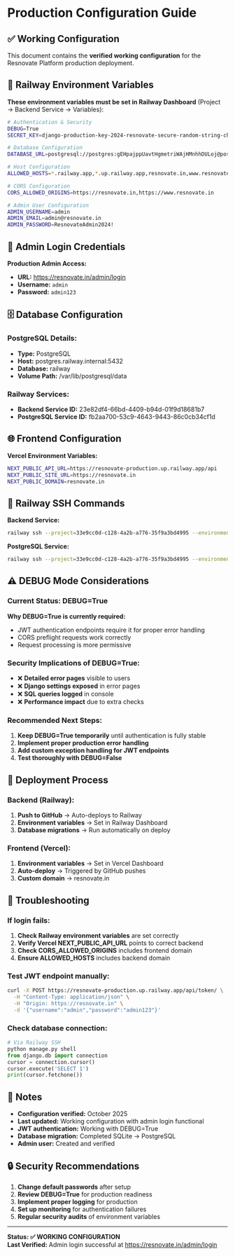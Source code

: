 # Production Configuration Guide

## ✅ Working Configuration

This document contains the **verified working configuration** for the Resnovate Platform production deployment.

## 🚀 Railway Environment Variables

**These environment variables must be set in Railway Dashboard** (Project → Backend Service → Variables):

```bash
# Authentication & Security
DEBUG=True
SECRET_KEY=django-production-key-2024-resnovate-secure-random-string-change-this-in-real-production

# Database Configuration
DATABASE_URL=postgresql://postgres:gEHpajppUavtHgmetriWAjHMnhhDULoj@postgres.railway.internal:5432/railway

# Host Configuration
ALLOWED_HOSTS=*.railway.app,*.up.railway.app,resnovate.in,www.resnovate.in,resnovate-production.up.railway.app

# CORS Configuration
CORS_ALLOWED_ORIGINS=https://resnovate.in,https://www.resnovate.in

# Admin User Configuration
ADMIN_USERNAME=admin
ADMIN_EMAIL=admin@resnovate.in
ADMIN_PASSWORD=ResnovateAdmin2024!
```

## 🔐 Admin Login Credentials

**Production Admin Access:**
- **URL:** https://resnovate.in/admin/login
- **Username:** `admin`
- **Password:** `admin123`

## 🗄️ Database Configuration

### PostgreSQL Details:
- **Type:** PostgreSQL
- **Host:** postgres.railway.internal:5432
- **Database:** railway
- **Volume Path:** /var/lib/postgresql/data

### Railway Services:
- **Backend Service ID:** 23e82df4-66bd-4409-b94d-01f9d18681b7
- **PostgreSQL Service ID:** fb2aa700-53c9-4643-9443-86c0cb34cf1d

## 🌐 Frontend Configuration

**Vercel Environment Variables:**
```bash
NEXT_PUBLIC_API_URL=https://resnovate-production.up.railway.app/api
NEXT_PUBLIC_SITE_URL=https://resnovate.in
NEXT_PUBLIC_DOMAIN=resnovate.in
```

## 🔧 Railway SSH Commands

**Backend Service:**
```bash
railway ssh --project=33e9cc0d-c128-4a2b-a776-35f9a3bd4995 --environment=3214036d-4f07-4d26-931a-c8eb2560e53e --service=23e82df4-66bd-4409-b94d-01f9d18681b7
```

**PostgreSQL Service:**
```bash
railway ssh --project=33e9cc0d-c128-4a2b-a776-35f9a3bd4995 --environment=3214036d-4f07-4d26-931a-c8eb2560e53e --service=fb2aa700-53c9-4643-9443-86c0cb34cf1d
```

## ⚠️ DEBUG Mode Considerations

### Current Status: DEBUG=True

**Why DEBUG=True is currently required:**
- JWT authentication endpoints require it for proper error handling
- CORS preflight requests work correctly
- Request processing is more permissive

### Security Implications of DEBUG=True:
- ❌ **Detailed error pages** visible to users
- ❌ **Django settings exposed** in error pages  
- ❌ **SQL queries logged** in console
- ❌ **Performance impact** due to extra checks

### Recommended Next Steps:
1. **Keep DEBUG=True temporarily** until authentication is fully stable
2. **Implement proper production error handling**
3. **Add custom exception handling for JWT endpoints**
4. **Test thoroughly with DEBUG=False**

## 🔄 Deployment Process

### Backend (Railway):
1. **Push to GitHub** → Auto-deploys to Railway
2. **Environment variables** → Set in Railway Dashboard
3. **Database migrations** → Run automatically on deploy

### Frontend (Vercel):
1. **Environment variables** → Set in Vercel Dashboard  
2. **Auto-deploy** → Triggered by GitHub pushes
3. **Custom domain** → resnovate.in

## 🐛 Troubleshooting

### If login fails:
1. **Check Railway environment variables** are set correctly
2. **Verify Vercel NEXT_PUBLIC_API_URL** points to correct backend
3. **Check CORS_ALLOWED_ORIGINS** includes frontend domain
4. **Ensure ALLOWED_HOSTS** includes backend domain

### Test JWT endpoint manually:
```bash
curl -X POST https://resnovate-production.up.railway.app/api/token/ \
  -H "Content-Type: application/json" \
  -H "Origin: https://resnovate.in" \
  -d '{"username":"admin","password":"admin123"}'
```

### Check database connection:
```python
# Via Railway SSH
python manage.py shell
from django.db import connection
cursor = connection.cursor()
cursor.execute('SELECT 1')
print(cursor.fetchone())
```

## 📝 Notes

- **Configuration verified:** October 2025
- **Last updated:** Working configuration with admin login functional
- **JWT authentication:** Working with DEBUG=True
- **Database migration:** Completed SQLite → PostgreSQL
- **Admin user:** Created and verified

## 🔒 Security Recommendations

1. **Change default passwords** after setup
2. **Review DEBUG=True** for production readiness  
3. **Implement proper logging** for production
4. **Set up monitoring** for authentication failures
5. **Regular security audits** of environment variables

---

**Status: ✅ WORKING CONFIGURATION**  
**Last Verified:** Admin login successful at https://resnovate.in/admin/login